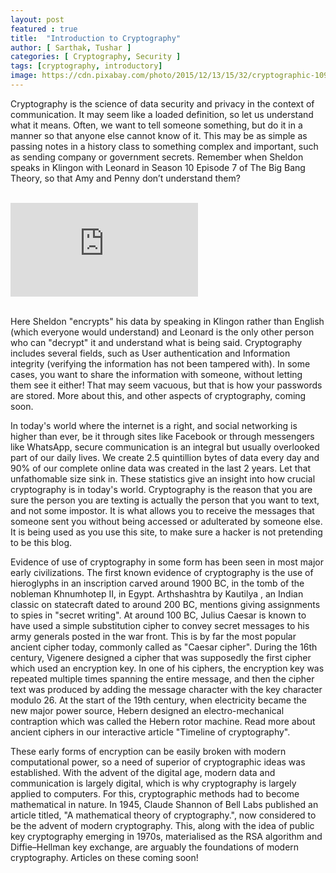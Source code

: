 ```yaml
---
layout: post
featured : true
title:  "Introduction to Cryptography"
author: [ Sarthak, Tushar ]
categories: [ Cryptography, Security ]
tags: [cryptography, introductory]
image: https://cdn.pixabay.com/photo/2015/12/13/15/32/cryptographic-1091257_1280.jpg
---
```


Cryptography is the science of data security and privacy in the context of communication. It may seem like a loaded definition, so let us understand what it means. Often, we want to tell someone something, but do it in a manner so that anyone else cannot know of it. This may be as simple as passing notes in a history class to something complex and important, such as sending company or government secrets. Remember when Sheldon speaks in Klingon with Leonard in Season 10 Episode 7 of The Big Bang Theory, so that Amy and Penny don’t understand them?

<!-- Youtube video embedd-->
<br>
<div class="embed-responsive embed-responsive-16by9">
<iframe class="embed-responsive-item" src="https://www.youtube.com/embed/OOq3g8a7HRk" frameborder="0" allow="accelerometer; autoplay; clipboard-write; encrypted-media; gyroscope; picture-in-picture" allowfullscreen></iframe>
</div>
<br>

Here Sheldon "encrypts" his data by speaking in Klingon rather than English (which everyone would understand) and Leonard is the only other person who can "decrypt" it and understand what is being said. Cryptography includes several fields, such as User authentication and Information integrity (verifying the information has not been tampered with). In some cases, you want to share the information with someone, without letting them see it either! That may seem vacuous, but that is how your passwords are stored. More about this, and other aspects of cryptography, coming soon.

In today's world where the internet is a right, and social networking is higher than ever, be it through sites like Facebook or through messengers like WhatsApp, secure communication is an integral but usually overlooked part of our daily lives. We create 2.5 quintillion bytes of data every day and 90% of our complete online data was created in the last 2 years. Let that unfathomable size sink in. These statistics give an insight into how crucial cryptography is in today's world. Cryptography is the reason that you are sure the person you are texting is actually the person that you want to text, and not some impostor. It is what allows you to receive the messages that someone sent you without being accessed or adulterated by someone else. It is being used as you use this site, to make sure a hacker is not pretending to be this blog. 

Evidence of use of cryptography in some form has been seen in most major early civilizations. The first known evidence of cryptography is the use of hieroglyphs in an inscription carved around 1900 BC, in the tomb of the nobleman Khnumhotep II, in Egypt. Arthshashtra by Kautilya , an Indian classic on statecraft dated to around 200 BC, mentions giving assignments to spies in "secret writing". At around 100 BC, Julius Caesar is known to have used a simple substitution cipher to convey secret messages to his army generals posted in the war front. This is by far the most popular ancient cipher today, commonly called as "Caesar cipher". During the 16th century, Vigenere designed a cipher that was supposedly the first cipher which used an encryption key. In one of his ciphers, the encryption key was repeated multiple times spanning the entire message, and then the cipher text was produced by adding the message character with the key character modulo 26. At the start of the 19th century, when electricity became the new major power source, Hebern designed an electro-mechanical contraption which was called the Hebern rotor machine. Read more about ancient ciphers in our interactive article "Timeline of cryptography". 

These early forms of encryption can be easily broken with modern computational power, so a need of superior of cryptographic ideas was established. With the advent of the digital age, modern data and communication is largely digital, which is why cryptography is largely applied to computers. For this, cryptographic methods had to become mathematical in nature. In 1945, Claude Shannon of Bell Labs published an article titled, "A mathematical theory of cryptography.", now considered to be the advent of modern cryptography. This, along with the idea of public key cryptography emerging in 1970s, materialised as the RSA algorithm and Diffie–Hellman key exchange, are arguably the foundations of modern cryptography. Articles on these coming soon! 
